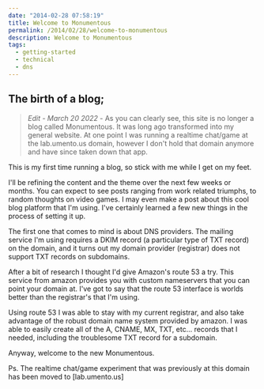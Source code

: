 ```yaml
---
date: "2014-02-28 07:58:19"
title: Welcome to Monumentous
permalink: /2014/02/28/welcome-to-monumentous
description: Welcome to Monumentous
tags:
  - getting-started
  - technical
  - dns
---
```


## The birth of a blog;

> _Edit - March 20 2022_ -
> As you can clearly see, this site is no longer a blog called Monumentous.
> It was long ago transformed into my general website.
> At one point I was running a realtime chat/game at the lab.umento.us domain,
> however I don't hold that domain anymore and have since taken down that app.

This is my first time running a blog, so stick with me while I get on my feet.

I'll be refining the content and the theme over the next few weeks or months. You can expect to see posts ranging from work related triumphs, to random thoughts on video games. I may even make a post about this cool blog platform that I'm using. I've certainly learned a few new things in the process of setting it up.

The first one that comes to mind is about DNS providers. The mailing service I'm using requires a DKIM record (a particular type of TXT record) on the domain, and it turns out my domain provider (registrar) does not support TXT records on subdomains.

After a bit of research I thought I'd give Amazon's route 53 a try. This service from amazon provides you with custom nameservers that you can point your domain at. I've got to say that the route 53 interface is worlds better than the registrar's that I'm using.

Using route 53 I was able to stay with my current registrar, and also take advantage of the robust domain name system provided by amazon. I was able to easily create all of the A, CNAME, MX, TXT, etc... records that I needed, including the troublesome TXT record for a subdomain.

Anyway, welcome to the new Monumentous.

Ps. The realtime chat/game experiment that was previously at this domain has been moved to [lab.umento.us]

